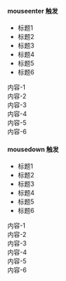 #### mouseenter 触发

<div class="layui-tabs layui-tabs-card layui-panel" lay-options="{trigger: 'mouseenter'}">
  <ul class="layui-tabs-header layui-bg-tint">
    <li class="layui-this">标题1</li>
    <li>标题2</li>
    <li>标题3</li>
    <li>标题4</li>
    <li>标题5</li>
    <li>标题6</li>
  </ul>
  <div class="layui-tabs-body">
    <div class="layui-tabs-item layui-show">内容-1</div>
    <div class="layui-tabs-item">内容-2</div>
    <div class="layui-tabs-item">内容-3</div>
    <div class="layui-tabs-item">内容-4</div>
    <div class="layui-tabs-item">内容-5</div>
    <div class="layui-tabs-item">内容-6</div>
  </div>
</div>

#### mousedown 触发

<div class="layui-tabs layui-tabs-card layui-panel" lay-options="{trigger: 'mousedown'}">
  <ul class="layui-tabs-header layui-bg-tint">
    <li class="layui-this">标题1</li>
    <li>标题2</li>
    <li>标题3</li>
    <li>标题4</li>
    <li>标题5</li>
    <li>标题6</li>
  </ul>
  <div class="layui-tabs-body">
    <div class="layui-tabs-item layui-show">内容-1</div>
    <div class="layui-tabs-item">内容-2</div>
    <div class="layui-tabs-item">内容-3</div>
    <div class="layui-tabs-item">内容-4</div>
    <div class="layui-tabs-item">内容-5</div>
    <div class="layui-tabs-item">内容-6</div>
  </div>
</div>

<!-- import layui -->
